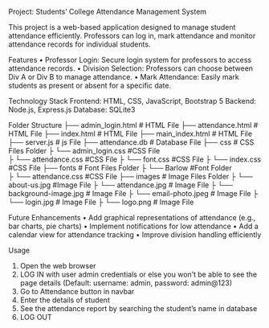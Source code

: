 Project: Students’ College Attendance Management System

This project is a web-based application designed to manage student attendance efficiently. Professors can log in, mark attendance and monitor attendance records for individual students. 

Features
•	Professor Login: Secure login system for professors to access attendance records.
•	Division Selection: Professors can choose between Div A or Div B to manage attendance.
•	Mark Attendance: Easily mark students as present or absent for a specific date.

Technology Stack
Frontend: HTML, CSS, JavaScript, Bootstrap 5
Backend: Node.js, Express.js
Database: SQLite3

Folder Structure
├── admin_login.html                		# HTML File
├── attendance.html                  		# HTML File
├── index.html                 			# HTML File
├── main_index.html                 		# HTML File 
├── server.js                 			# js File
├── attendance.db                 			# Database File
├── css					# CSS Files Folder
├        └── admin_login.css			#CSS File	
├        └──  attendance.css			#CSS File
├        └──  font.css				#CSS File
├        └──  index.css				#CSS File
├── fonts					# Font Files Folder
├        └── Barlow				#Font Folder	
├        		└──  attendance.css		#CSS File
├── images					# Image Files Folder
├        └── about-us.jpg			#Image File	
├        └──  attendance.jpg			# Image File
├        └──  background-image.jpg		# Image File
├        └──  email-photo.jpeg			# Image File
├        └──  login.jpg				# Image File
├        └──  logo.png				# Image File

Future Enhancements
•	Add graphical representations of attendance (e.g., bar charts, pie charts)
•	Implement notifications for low attendance
•	Add a calendar view for attendance tracking
•	Improve division handling efficiently

Usage
1.	Open the web browser
2.	LOG IN with user admin credentials or else you won’t be able to see the page details (Default: username: admin, password: admin@123)
3.	Go to Attendance button in navbar
4.	Enter the details of student 
5.	See the attendance report by searching the student’s name in database
6.	LOG OUT
